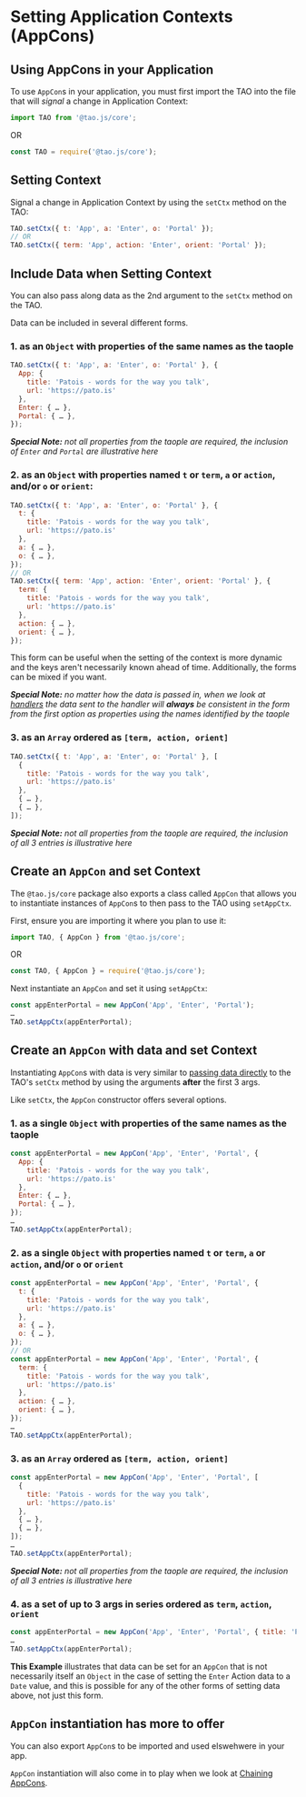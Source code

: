 # Setting Application Contexts (AppCons)

## Using AppCons in your Application

To use `AppCon`s in your application, you must first import the TAO into the file that will
_signal_ a change in Application Context:

```javascript
import TAO from '@tao.js/core';
```
OR
```javascript
const TAO = require('@tao.js/core');
```

## Setting Context

Signal a change in Application Context by using the `setCtx` method on the TAO:

```javascript
TAO.setCtx({ t: 'App', a: 'Enter', o: 'Portal' });
// OR
TAO.setCtx({ term: 'App', action: 'Enter', orient: 'Portal' });
```

## Include Data when Setting Context

You can also pass along data as the 2nd argument to the `setCtx` method on the TAO.

Data can be included in several different forms.

### 1. as an `Object` with properties of the same names as the taople

```javascript
TAO.setCtx({ t: 'App', a: 'Enter', o: 'Portal' }, {
  App: {
    title: 'Patois - words for the way you talk',
    url: 'https://pato.is'
  },
  Enter: { … },
  Portal: { … },
});
```

_**Special Note:** not all properties from the taople are required, the inclusion of
`Enter` and `Portal` are illustrative here_

### 2. as an `Object` with properties named `t` or `term`, `a` or `action`, and/or `o` or `orient`:

```javascript
TAO.setCtx({ t: 'App', a: 'Enter', o: 'Portal' }, {
  t: {
    title: 'Patois - words for the way you talk',
    url: 'https://pato.is'
  },
  a: { … },
  o: { … },
});
// OR
TAO.setCtx({ term: 'App', action: 'Enter', orient: 'Portal' }, {
  term: {
    title: 'Patois - words for the way you talk',
    url: 'https://pato.is'
  },
  action: { … },
  orient: { … },
});
```

This form can be useful when the setting of the context is more dynamic and the keys
aren't necessarily known ahead of time.  Additionally, the forms can be mixed if you want.

_**Special Note:** no matter how the data is passed in, when we look at [handlers](handlers.md)
the data sent to the handler will **always** be consistent in the form from the first option
as properties using the names identified by the taople_

### 3. as an `Array` ordered as `[term, action, orient]`

```javascript
TAO.setCtx({ t: 'App', a: 'Enter', o: 'Portal' }, [
  {
    title: 'Patois - words for the way you talk',
    url: 'https://pato.is'
  },
  { … },
  { … },
]);
```

_**Special Note:** not all properties from the taople are required, the inclusion of
all 3 entries is illustrative here_

## Create an `AppCon` and set Context

The `@tao.js/core` package also exports a class called `AppCon` that allows you to
instantiate instances of `AppCon`s to then pass to the TAO using `setAppCtx`.

First, ensure you are importing it where you plan to use it:

```javascript
import TAO, { AppCon } from '@tao.js/core';
```
OR
```javascript
const TAO, { AppCon } = require('@tao.js/core');
```

Next instantiate an `AppCon` and set it using `setAppCtx`:

```javascript
const appEnterPortal = new AppCon('App', 'Enter', 'Portal');
…
TAO.setAppCtx(appEnterPortal);
```

## Create an `AppCon` with data and set Context

Instantiating `AppCon`s with data is very similar to [passing data directly](#include-data-when-setting-context)
to the TAO's `setCtx` method by using the arguments **after** the first 3 args.

Like `setCtx`, the `AppCon` constructor offers several options.

### 1. as a single `Object` with properties of the same names as the taople

```javascript
const appEnterPortal = new AppCon('App', 'Enter', 'Portal', {
  App: {
    title: 'Patois - words for the way you talk',
    url: 'https://pato.is'
  },
  Enter: { … },
  Portal: { … },
});
…
TAO.setAppCtx(appEnterPortal);
```

### 2. as a single `Object` with properties named `t` or `term`, `a` or `action`, and/or `o` or `orient`

```javascript
const appEnterPortal = new AppCon('App', 'Enter', 'Portal', {
  t: {
    title: 'Patois - words for the way you talk',
    url: 'https://pato.is'
  },
  a: { … },
  o: { … },
});
// OR
const appEnterPortal = new AppCon('App', 'Enter', 'Portal', {
  term: {
    title: 'Patois - words for the way you talk',
    url: 'https://pato.is'
  },
  action: { … },
  orient: { … },
});
…
TAO.setAppCtx(appEnterPortal);
```

### 3. as an `Array` ordered as `[term, action, orient]`

```javascript
const appEnterPortal = new AppCon('App', 'Enter', 'Portal', [
  {
    title: 'Patois - words for the way you talk',
    url: 'https://pato.is'
  },
  { … },
  { … },
]);
…
TAO.setAppCtx(appEnterPortal);
```

_**Special Note:** not all properties from the taople are required, the inclusion of
all 3 entries is illustrative here_

### 4. as a set of up to 3 args in series ordered as `term`, `action`, `orient`

```javascript
const appEnterPortal = new AppCon('App', 'Enter', 'Portal', { title: 'Patois - …' }, new Date(), { … });
…
TAO.setAppCtx(appEnterPortal);
```

**This Example** illustrates that data can be set for an `AppCon` that is not necessarily
itself an `Object` in the case of setting the `Enter` Action data to a `Date` value, and this is possible for any of the other forms of setting data above, not
just this form.

## `AppCon` instantiation has more to offer

You can also export `AppCon`s to be imported and used elswehwere in your app.

`AppCon` instantiation will also come in to play when we look at [Chaining AppCons](chaining.md).
